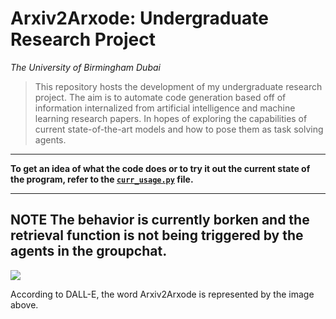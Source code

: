 # Arxiv2Arxode: Undergraduate Research Project
*The University of Birmingham Dubai*

> This repository hosts the development of my undergraduate research project. The aim is to automate code generation based off of information internalized from artificial intelligence and machine learning research papers. In hopes of exploring the capabilities of current state-of-the-art models and how to pose them as task solving agents.

----------

__To get an idea of what the code does or to try it out the current state of the program, refer to the [`curr_usage.py`](./curr_usage.py) file.__

----
**NOTE**
The behavior is currently borken and the retrieval function is not being triggered by the agents in the groupchat.
----


<img src="./imgs/DALL·E 2023-12-16 14.50.png" > </img>

According to DALL-E, the word Arxiv2Arxode is represented by the image above.